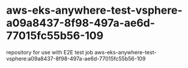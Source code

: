 # aws-eks-anywhere-test-vsphere-a09a8437-8f98-497a-ae6d-77015fc55b56-109
repository for use with E2E test job aws-eks-anywhere-test-vsphere:a09a8437-8f98-497a-ae6d-77015fc55b56-109
